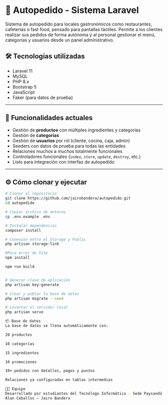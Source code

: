 # 🍔 Autopedido - Sistema Laravel

Sistema de autopedido para locales gastronómicos como restaurantes, cafeterías o fast food, pensado para pantallas táctiles. Permite a los clientes realizar sus pedidos de forma autónoma y al personal gestionar el menú, categorías y usuarios desde un panel administrativo.

## 🛠️ Tecnologías utilizadas

- Laravel 11
- MySQL
- PHP 8.x
- Bootstrap 5
- JavaScript
- Faker (para datos de prueba)

---

## 🚀 Funcionalidades actuales

- Gestión de **productos** con múltiples ingredientes y categorías
- Gestión de **categorías**
- Gestión de **usuarios** por rol (cliente, cocina, caja, admin)
- Seeders con datos de prueba para todas las entidades
- Relaciones muchos a muchos totalmente funcionales
- Controladores funcionales (`index`, `store`, `update`, `destroy`, etc.)
- Listo para integración con interfaz de autopedido

---

## ⚙️ Cómo clonar y ejecutar

```bash
# Clonar el repositorio
git clone https://github.com/jairobandera/autopedido.git
cd autopedido

# Copiar archivo de entorno
cp .env.example .env

# Instalar dependencias
composer install

# Conexion entre el Storage y Public
php artisan storage:link

#Para error de Vite
npm install

npm run build


# Generar clave de aplicación
php artisan key:generate

# Crear y poblar la base de datos
php artisan migrate --seed

# Levantar el servidor local
php artisan serve

📦 Base de datos
La base de datos se llena automáticamente con:

20 productos

10 categorías

15 ingredientes

10 promociones

10+ pedidos con detalles, pagos y puntos

Relaciones ya configuradas en tablas intermedias

👨‍💻 Equipo
Desarrollado por estudiantes del Tecnólogo Informático - Sede Paysandú
Alan Ceballos – Jairo Bandera


